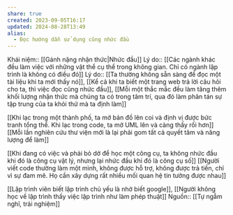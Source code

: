 ```yaml
---
share: true
created: 2023-09-05T16:17
updated: 2024-08-28T13:49
alias:
  - Đọc hướng dẫn sử dụng cũng nhức đầu
---
```

Khái niệm:: [[Gánh nặng nhận thức|Nhức đầu]]
Lý do:: [[Các ngành khác đều làm việc với những vật thể cụ thể trong không gian. Chỉ có ngành lập trình là không có điều đó]]
Lý do:: [[Ta thường không sẵn sàng để đọc một tài liệu khi ta mới thấy nó]], [[Kể cả khi ta biết một trang web trả lời câu hỏi cho ta, thì việc đọc cũng nhức đầu]], [[Mỗi một thắc mắc đều làm tăng thêm khối lượng nhận thức mà chúng ta có trong tâm trí, qua đó làm phân tán sự tập trung của ta khỏi thứ mà ta định làm]]

[[Khi lạc trong một thành phố, ta mở bản đồ lên coi và định vị được bức tranh tổng thể. Khi lạc trong code, ta mở UML lên và càng thấy rối hơn]]
[[Mỗi lần nghiên cứu thư viện mới là lại phải gom tất cả quyết tâm và năng lượng để làm]]

[[Khi đang có việc và phải bỏ dở để học một công cụ, ta không nhức đầu khi đó là công cụ vật lý, nhưng lại nhức đầu khi đó là công cụ số]]
[[Người viết code thường làm một mình, không được hỗ trợ, không được trả tiền, chỉ vì sự đam mê. Họ cần xây dựng rất nhiều mối quan hệ tin tưởng được nhau]]

[[Lập trình viên biết lập trình chủ yếu là nhờ biết google]], [[Người không học về lập trình thấy việc lập trình như làm phép thuật]]
Nguồn:: [[Tự ngẫm nghĩ, trải nghiệm]]
